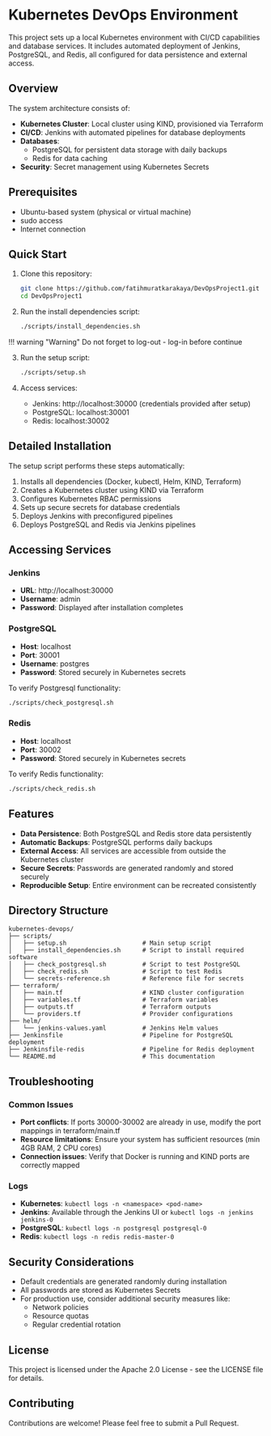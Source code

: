 # Kubernetes DevOps Environment

This project sets up a local Kubernetes environment with CI/CD capabilities and database services. It includes automated deployment of Jenkins, PostgreSQL, and Redis, all configured for data persistence and external access.

## Overview

The system architecture consists of:

- **Kubernetes Cluster**: Local cluster using KIND, provisioned via Terraform
- **CI/CD**: Jenkins with automated pipelines for database deployments
- **Databases**:
  - PostgreSQL for persistent data storage with daily backups
  - Redis for data caching
- **Security**: Secret management using Kubernetes Secrets

## Prerequisites

- Ubuntu-based system (physical or virtual machine)
- sudo access
- Internet connection

## Quick Start

1. Clone this repository:
   ```bash
   git clone https://github.com/fatihmuratkarakaya/DevOpsProject1.git
   cd DevOpsProject1
   ```

2. Run the install dependencies script:
   ```bash
   ./scripts/install_dependencies.sh
   ```
!!! warning "Warning"
    Do not forget to log-out - log-in before continue

3. Run the setup script:
   ```bash
   ./scripts/setup.sh
   ```

4. Access services:
   - Jenkins: http://localhost:30000 (credentials provided after setup)
   - PostgreSQL: localhost:30001
   - Redis: localhost:30002

## Detailed Installation

The setup script performs these steps automatically:

1. Installs all dependencies (Docker, kubectl, Helm, KIND, Terraform)
2. Creates a Kubernetes cluster using KIND via Terraform
3. Configures Kubernetes RBAC permissions
4. Sets up secure secrets for database credentials
5. Deploys Jenkins with preconfigured pipelines
6. Deploys PostgreSQL and Redis via Jenkins pipelines

## Accessing Services

### Jenkins

- **URL**: http://localhost:30000
- **Username**: admin
- **Password**: Displayed after installation completes

### PostgreSQL

- **Host**: localhost
- **Port**: 30001
- **Username**: postgres
- **Password**: Stored securely in Kubernetes secrets

To verify Postgresql functionality:
```bash
./scripts/check_postgresql.sh
```

### Redis

- **Host**: localhost
- **Port**: 30002
- **Password**: Stored securely in Kubernetes secrets

To verify Redis functionality:
```bash
./scripts/check_redis.sh
```

## Features

- **Data Persistence**: Both PostgreSQL and Redis store data persistently
- **Automatic Backups**: PostgreSQL performs daily backups
- **External Access**: All services are accessible from outside the Kubernetes cluster
- **Secure Secrets**: Passwords are generated randomly and stored securely
- **Reproducible Setup**: Entire environment can be recreated consistently

## Directory Structure

```
kubernetes-devops/
├── scripts/
│   ├── setup.sh                     # Main setup script
│   ├── install_dependencies.sh      # Script to install required software
│   ├── check_postgresql.sh          # Script to test PostgreSQL
│   ├── check_redis.sh               # Script to test Redis
│   └── secrets-reference.sh         # Reference file for secrets
├── terraform/
│   ├── main.tf                      # KIND cluster configuration
│   ├── variables.tf                 # Terraform variables
│   ├── outputs.tf                   # Terraform outputs
│   └── providers.tf                 # Provider configurations
├── helm/
│   └── jenkins-values.yaml          # Jenkins Helm values
├── Jenkinsfile                      # Pipeline for PostgreSQL deployment
├── Jenkinsfile-redis                # Pipeline for Redis deployment
└── README.md                        # This documentation
```

## Troubleshooting

### Common Issues

- **Port conflicts**: If ports 30000-30002 are already in use, modify the port mappings in terraform/main.tf
- **Resource limitations**: Ensure your system has sufficient resources (min 4GB RAM, 2 CPU cores)
- **Connection issues**: Verify that Docker is running and KIND ports are correctly mapped

### Logs

- **Kubernetes**: `kubectl logs -n <namespace> <pod-name>`
- **Jenkins**: Available through the Jenkins UI or `kubectl logs -n jenkins jenkins-0`
- **PostgreSQL**: `kubectl logs -n postgresql postgresql-0`
- **Redis**: `kubectl logs -n redis redis-master-0`

## Security Considerations

- Default credentials are generated randomly during installation
- All passwords are stored as Kubernetes Secrets
- For production use, consider additional security measures like:
  - Network policies
  - Resource quotas
  - Regular credential rotation

## License

This project is licensed under the Apache 2.0 License - see the LICENSE file for details.

## Contributing

Contributions are welcome! Please feel free to submit a Pull Request.
